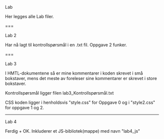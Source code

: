 Lab

Her legges alle Lab filer.

===

Lab 2

Har nå lagt til kontrollspørsmål i en .txt fil. Oppgave 2 funker.

===

Lab 3

I HMTL-dokumentene så er mine kommentarer i koden skrevet i små bokstaver,
mens det meste av foreleser sine kommentarer er skrevet i store bokstaver.

Kontrollspørsmål ligger filen lab3_Kontrollspørsmål.txt

CSS koden ligger i henholdsvis "style.css" for Oppgave 0 
og i "style2.css" for oppgave 1 og 2.


---

Lab 4

Ferdig + OK. Inkluderer et JS-bibliotek(mappe) med navn "lab4_js"
